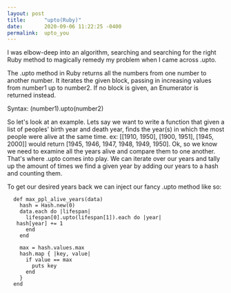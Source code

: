 ```yaml
---
layout: post
title:      "upto(Ruby)"
date:       2020-09-06 11:22:25 -0400
permalink:  upto_you
---
```



I was elbow-deep into an algorithm, searching and searching for the right Ruby method to magically remedy my problem when I came across .upto.

The .upto method in Ruby returns all the numbers from one number to another number. It iterates the given block, passing in increasing values from number1 up to number2. If no block is given, an Enumerator is returned instead.

Syntax: (number1).upto(number2)

So let's look at an example. Lets say we want to write a function that given a list of peoples' birth year and death year, finds the year(s) in which the most people were alive at the same time. ex: [[1910, 1950], [1900, 1951], [1945, 2000]] would return [1945, 1946, 1947, 1948, 1949, 1950]. Ok, so we know we need to examine all the years alive and compare them to one another. That's where .upto comes into play. We can iterate over our years and tally up the amount of times we find a given year by adding our years to a hash and counting them.

To get our desired years back we can inject our fancy .upto method like so:

```
  def max_ppl_alive_years(data)
    hash = Hash.new(0)
    data.each do |lifespan|
      lifespan[0].upto(lifespan[1]).each do |year|
   hash[year] += 1
      end
    end

    max = hash.values.max
    hash.map { |key, value| 
      if value == max
        puts key
      end
    }
  end

```


